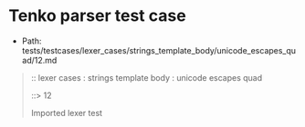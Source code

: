 # Tenko parser test case

- Path: tests/testcases/lexer_cases/strings_template_body/unicode_escapes_quad/12.md

> :: lexer cases : strings template body : unicode escapes quad
>
> ::> 12
>
> Imported lexer test
>
> <template body> unclosed strings with incomplete unicode escapes

## FAIL

## Input

`````js
`${"-->"}\uab
`````

## Output

_Note: the whole output block is auto-generated. Manual changes will be overwritten!_

Below follow outputs in five parsing modes: sloppy, sloppy+annexb, strict script, module, module+annexb.

Note that the output parts are auto-generated by the test runner to reflect actual result.

### Sloppy mode

Parsed with script goal and as if the code did not start with strict mode header.

`````
throws: Lexer error!
    Not enough characters left for a proper unicode escape

start@1:0, error@1:8
╔══╦════════════════
 1 ║ `${"-->"}\uab
   ║         ^^^^^------- error
╚══╩════════════════

`````

### Strict mode

Parsed with script goal but as if it was starting with `"use strict"` at the top.

_Output same as sloppy mode._

### Module goal

Parsed with the module goal.

_Output same as sloppy mode._

### Sloppy mode with AnnexB

Parsed with script goal with AnnexB rules enabled and as if the code did not start with strict mode header.

_Output same as sloppy mode._

### Module goal with AnnexB

Parsed with the module goal with AnnexB rules enabled.

_Output same as sloppy mode._
